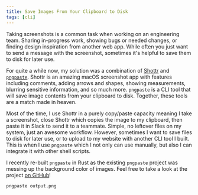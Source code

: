 ```yaml
---
title: Save Images From Your Clipboard to Disk
tags: [cli]
---
```


Taking screenshots is a common task when working on an engineering team. Sharing
in-progress work, showing bugs or needed changes, or finding design inspiration
from another web app. While often you just want to send a message with the
screenshot, sometimes it's helpful to save them to disk for later use.

For quite a while now, my solution was a combination of
[Shottr](https://shottr.cc/) and
[`pngpaste`](https://github.com/jcsalterego/pngpaste). Shottr is an amazing
macOS screenshot app with features including comments, adding arrows and shapes,
showing measurements, blurring sensitive information, and so much more.
`pngpaste` is a CLI tool that will save image contents from your clipboard to
disk. Together, these tools are a match made in heaven.

Most of the time, I use Shottr in a purely copy/paste capacity meaning I take a
screenshot, close Shottr which copies the image to my clipboard, then paste it
in Slack to send it to a teammate. Simple, no leftover files on my system, just
an awesome workflow. However, sometimes I want to save files to disk for later
use, or to upload to my website with another CLI tool I built. This is when I
use `pngpaste` which I not only can use manually, but also I can integrate it
with other shell scripts.

I recently re-built `pngpaste` in Rust as the existing `pngpaste` project was
messing up the background color of images. Feel free to take a look at the
project [on GitHub](https://github.com/mskelton/pngpaste)!

```bash showLineNumbers
pngpaste output.png
```
